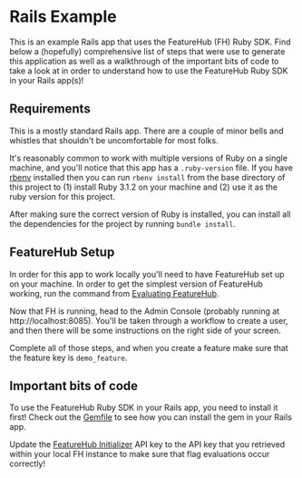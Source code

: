 # Rails Example

This is an example Rails app that uses the FeatureHub (FH) Ruby SDK. Find below a (hopefully) comprehensive list of steps
that were use to generate this application as well as a walkthrough of the important bits of code to take a look at in
order to understand how to use the FeatureHub Ruby SDK in your Rails app(s)!

## Requirements

This is a mostly standard Rails app. There are a couple of minor bells and whistles that shouldn't be uncomfortable for
most folks.

It's reasonably common to work with multiple versions of Ruby on a single machine, and you'll notice that this app has a
`.ruby-version` file. If you have [rbenv](https://github.com/rbenv/rbenv) installed then you can run `rbenv install`
from the base directory of this project to (1) install Ruby 3.1.2 on your machine and (2) use it as the ruby version for
this project.

After making sure the correct version of Ruby is installed, you can install all the dependencies for the project by
running `bundle install`.

## FeatureHub Setup

In order for this app to work locally you'll need to have FeatureHub set up on your machine. In order to get the simplest version of FeatureHub working, run the command from [Evaluating FeatureHub](https://docs.featurehub.io/featurehub/latest/index.html#_evaluating_featurehub).

Now that FH is running, head to the Admin Console (probably running at http://localhost:8085). You'll be taken through a workflow to create a user, and then there will be some instructions on the right side of your screen.

Complete all of those steps, and when you create a feature make sure that the feature key is `demo_feature`.

## Important bits of code

To use the FeatureHub Ruby SDK in your Rails app, you need to install it first! Check out the [Gemfile](Gemfile#L7) to
see how you can install the gem in your Rails app.

Update the [FeatureHub Initializer](examples/rails_example/config/initializers/featurehub.rb#L15) API key to the API key that you retrieved within your local FH instance to make sure that flag evaluations occur correctly!
